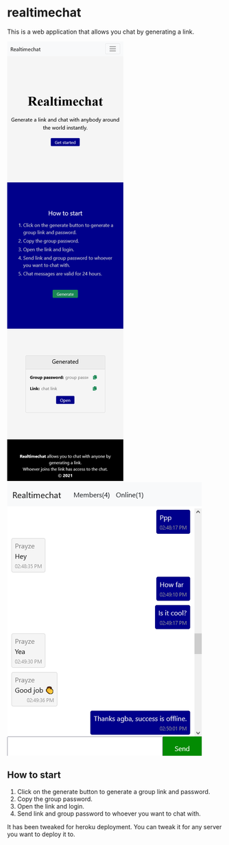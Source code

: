 # realtimechat
This is a web application that allows you chat by generating a link.


![GitHub Logo](https://github.com/faith-ware/images/blob/master/chatappmobile.png)
![GitHub Logo](https://github.com/faith-ware/images/blob/master/groupchatmobile.png)

## How to start
1. Click on the generate button to generate a group link and password.
2. Copy the group password.
3. Open the link and login.
4. Send link and group password to whoever you want to chat with.




It has been tweaked for heroku deployment. 
You can tweak it for any server you want to deploy it to.

